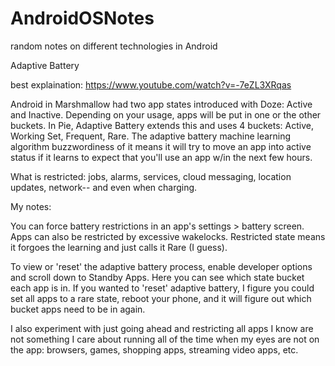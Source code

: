 # AndroidOSNotes
random notes on different technologies in Android


Adaptive Battery

best explaination:
https://www.youtube.com/watch?v=-7eZL3XRqas

Android in Marshmallow had two app states introduced with Doze: Active and Inactive.  Depending on your usage, apps will be put in one or the other buckets.  In Pie, Adaptive Battery extends this and uses 4 buckets: Active, Working Set, Frequent, Rare.  The adaptive battery machine learning algorithm buzzwordiness of it means it will try to move an app into active status if it learns to expect that you'll use an app w/in the next few hours.

What is restricted: jobs, alarms, services, cloud messaging, location updates, network-- and even when charging.

My notes:

You can force battery restrictions in an app's settings > battery screen.  Apps can also be restricted by excessive wakelocks.  Restricted state means it forgoes the learning and just calls it Rare (I guess).

To view or 'reset' the adaptive battery process, enable developer options and scroll down to Standby Apps.  Here you can see which state bucket each app is in.  If you wanted to 'reset' adaptive battery, I figure you could set all apps to a rare state, reboot your phone, and it will figure out which bucket apps need to be in again.

I also experiment with just going ahead and restricting all apps I know are not something I care about running all of the time when my eyes are not on the app: browsers, games, shopping apps, streaming video apps, etc.
